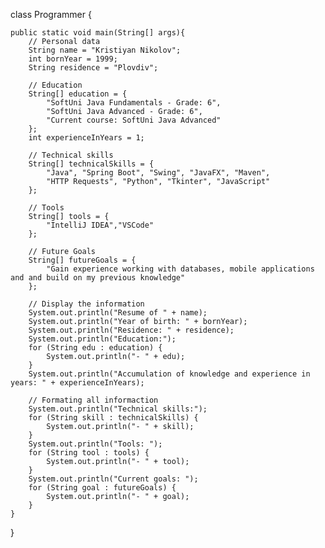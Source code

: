 class Programmer {

    public static void main(String[] args){
        // Personal data
        String name = "Kristiyan Nikolov";
        int bornYear = 1999;
        String residence = "Plovdiv";

        // Education
        String[] education = {
            "SoftUni Java Fundamentals - Grade: 6",
            "SoftUni Java Advanced - Grade: 6",
            "Current course: SoftUni Java Advanced"
        };
        int experienceInYears = 1;

        // Technical skills
        String[] technicalSkills = {
            "Java", "Spring Boot", "Swing", "JavaFX", "Maven",
            "HTTP Requests", "Python", "Tkinter", "JavaScript"
        };

        // Tools
        String[] tools = {
            "IntelliJ IDEA","VSCode"
        };

        // Future Goals
        String[] futureGoals = {
            "Gain experience working with databases, mobile applications and and build on my previous knowledge"
        };

        // Display the information
        System.out.println("Resume of " + name);
        System.out.println("Year of birth: " + bornYear);
        System.out.println("Residence: " + residence);
        System.out.println("Education:");
        for (String edu : education) {
            System.out.println("- " + edu);
        }
        System.out.println("Accumulation of knowledge and experience in years: " + experienceInYears);

        // Formating all informaction
        System.out.println("Technical skills:");
        for (String skill : technicalSkills) {
            System.out.println("- " + skill);
        }
        System.out.println("Tools: ");
        for (String tool : tools) {
            System.out.println("- " + tool);
        }
        System.out.println("Current goals: ");
        for (String goal : futureGoals) {
            System.out.println("- " + goal);
        }
    }
}
